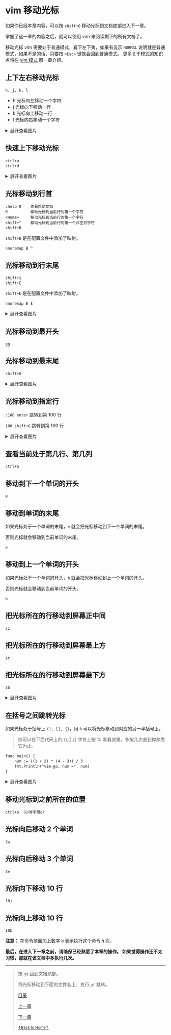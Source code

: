 # vim 移动光标

如果你已经本章内容，可以按 `shift+G` 移动光标到文档底部进入下一章。

掌握了这一章的内容之后，就可以使用 vim 来阅读剩下的所有文档了。

移动光标 vim 需要处于普通模式，看下左下角，如果有显示 `NORMAL`
说明就是普通模式，如果不是的话，只要按 `<Esc>` 键就会回到普通模式。
更多关于模式的知识点将在 [vim 模式](README_vim_2_mode.md) 那一章介绍。

## 上下左右移动光标

```
h, j, k, l
```

* h 光标向左移动一个字符
* j 光标向下移动一行
* k 光标向上移动一行
* l 光标向右移动一个字符

<details>
<summary>展开查看图片</summary>
<img src="../../images/vim_1.2_move_cursor_01.gif" alt="vim_1.2_move_cursor_01.gif" />
</details>

## 快速上下移动光标

```
ctrl+u
ctrl+d
```

<details>
<summary>展开查看图片</summary>
<img src="../../images/vim_1.2_move_cursor_02.gif" alt="vim_1.2_move_cursor_02.gif" />
</details>

## 光标移动到行首

```
:help 0    查看帮助文档
0          移动光标到当前行的第一个字符
<Home>     移动光标到当前行的第一个字符
shift+^    移动光标到当前行的第一个非空白字符
shift+B
```

`shift+B` 是在配置文件中添加了映射。

```
nnoremap B ^
```

## 光标移动到行末尾

```
shift+$
shift+E
```

`shift+E` 是在配置文件中添加了映射。

```
nnoremap E $
```

<details>
<summary>展开查看图片</summary>
<img src="../../images/vim_1.2_move_cursor_03.gif" alt="vim_1.2_move_cursor_03.gif" />
</details>

## 光标移动到最开头

```
gg
```

## 光标移动到最末尾

```
shift+G
```

<details>
<summary>展开查看图片</summary>
<img src="../../images/vim_1.2_move_cursor_04.gif" alt="vim_1.2_move_cursor_04.gif" />
</details>

## 光标移动到指定行

`:100 enter` 跳转到第 100 行

`100 shift+G` 跳转到第 100 行

<details>
<summary>展开查看图片</summary>
<img src="../../images/vim_1.2_move_cursor_05.gif" alt="vim_1.2_move_cursor_05.gif" />
</details>

## 查看当前处于第几行、第几列

```
ctrl+G
```

## 移动到下一个单词的开头

```
w
```

## 移动到单词的末尾

如果光标处于一个单词的末尾，`e` 就会把光标移动到下一个单词的末尾。

否则光标就会移动到当前单词的末尾。

```
e
```

## 移动到上一个单词的开头

如果光标处于一个单词的开头，`b` 就会把光标移动到上一个单词的开头。

否则光标就会移动到当前单词的开头。

```
b
```

## 把光标所在的行移动到屏幕正中间

```
zz
```

## 把光标所在的行移动到屏幕最上方

```
zt
```

## 把光标所在的行移动到屏幕最下方

```
zb
```

<details>
<summary>展开查看图片</summary>
<img src="../../images/vim_1.2_move_cursor_06.gif" alt="vim_1.2_move_cursor_06.gif" />
</details>

## 在括号之间跳转光标

如果光标处于括号上 `(), [], {}`，用 `%` 可以将光标移动到对应的另一半括号上。

> 你可以在下面代码上的 (),[],{} 字符上按 % 看看效果，多按几次直到你熟悉它为止。

```
func main() {
	num := ((1 + 2) * (4 - 3)) / 3
	fmt.Println("vim-go, num =", num)
}
```

<details>
<summary>展开查看图片</summary>
<img src="../../images/vim_1.2_move_cursor_06.gif" alt="vim_1.2_move_cursor_06.gif" />
</details>

## 移动光标到之前所在的位置

```
ctrl+o （小写字母o）
```

## 光标向后移动 2 个单词

```
2w
```

## 光标向后移动 3 个单词

```
3e
```

## 光标向下移动 10 行

```
10j
```

## 光标向上移动 10 行

```
10k
```

**注意：** 在命令前面加上数字 `N` 表示执行这个命令 `N` 次。

**最后，在进入下一章之前，请确保已经熟悉了本章的操作。
如果觉得操作还不太习惯，那就在该文档中多执行几次。**

* * *

> 按 `gg` 回到文档顶部。
>
> 将光标移动到下面的文件名上，执行 `gf` 跳转。
>
> [目录](README.md)
>
> [上一章](README_vim_1.1_open_close.md)
>
> [下一章](README_vim_1.3_search.md)
>
> <a href='https://github.com/MDGSF/MyVim'><small>↑Back to Home↑</small></a>

